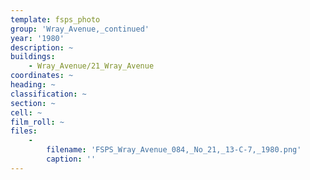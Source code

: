 ```yaml
---
template: fsps_photo
group: 'Wray_Avenue,_continued'
year: '1980'
description: ~
buildings:
    - Wray_Avenue/21_Wray_Avenue
coordinates: ~
heading: ~
classification: ~
section: ~
cell: ~
film_roll: ~
files:
    -
        filename: 'FSPS_Wray_Avenue_084,_No_21,_13-C-7,_1980.png'
        caption: ''
---
```

